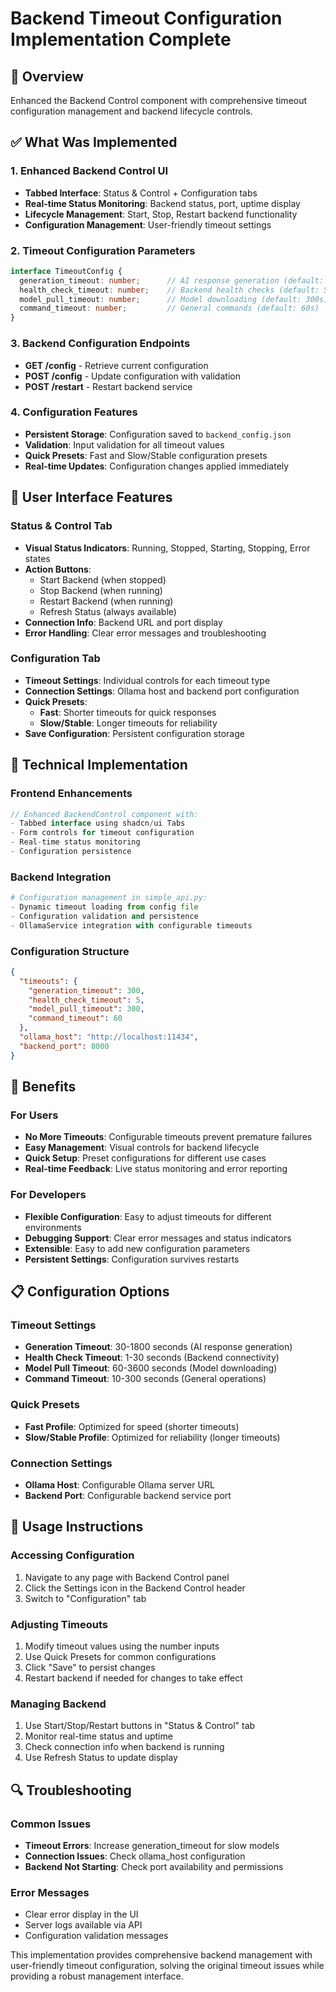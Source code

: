 # Backend Timeout Configuration Implementation Complete

## 🎯 **Overview**
Enhanced the Backend Control component with comprehensive timeout configuration management and backend lifecycle controls.

## ✅ **What Was Implemented**

### **1. Enhanced Backend Control UI**
- **Tabbed Interface**: Status & Control + Configuration tabs
- **Real-time Status Monitoring**: Backend status, port, uptime display
- **Lifecycle Management**: Start, Stop, Restart backend functionality
- **Configuration Management**: User-friendly timeout settings

### **2. Timeout Configuration Parameters**
```typescript
interface TimeoutConfig {
  generation_timeout: number;      // AI response generation (default: 300s)
  health_check_timeout: number;    // Backend health checks (default: 5s)
  model_pull_timeout: number;      // Model downloading (default: 300s)
  command_timeout: number;         // General commands (default: 60s)
}
```

### **3. Backend Configuration Endpoints**
- **GET /config** - Retrieve current configuration
- **POST /config** - Update configuration with validation
- **POST /restart** - Restart backend service

### **4. Configuration Features**
- **Persistent Storage**: Configuration saved to `backend_config.json`
- **Validation**: Input validation for all timeout values
- **Quick Presets**: Fast and Slow/Stable configuration presets
- **Real-time Updates**: Configuration changes applied immediately

## 🎨 **User Interface Features**

### **Status & Control Tab**
- **Visual Status Indicators**: Running, Stopped, Starting, Stopping, Error states
- **Action Buttons**: 
  - Start Backend (when stopped)
  - Stop Backend (when running)
  - Restart Backend (when running)
  - Refresh Status (always available)
- **Connection Info**: Backend URL and port display
- **Error Handling**: Clear error messages and troubleshooting

### **Configuration Tab**
- **Timeout Settings**: Individual controls for each timeout type
- **Connection Settings**: Ollama host and backend port configuration
- **Quick Presets**: 
  - **Fast**: Shorter timeouts for quick responses
  - **Slow/Stable**: Longer timeouts for reliability
- **Save Configuration**: Persistent configuration storage

## 🔧 **Technical Implementation**

### **Frontend Enhancements**
```typescript
// Enhanced BackendControl component with:
- Tabbed interface using shadcn/ui Tabs
- Form controls for timeout configuration
- Real-time status monitoring
- Configuration persistence
```

### **Backend Integration**
```python
# Configuration management in simple_api.py:
- Dynamic timeout loading from config file
- Configuration validation and persistence
- OllamaService integration with configurable timeouts
```

### **Configuration Structure**
```json
{
  "timeouts": {
    "generation_timeout": 300,
    "health_check_timeout": 5,
    "model_pull_timeout": 300,
    "command_timeout": 60
  },
  "ollama_host": "http://localhost:11434",
  "backend_port": 8000
}
```

## 🚀 **Benefits**

### **For Users**
- **No More Timeouts**: Configurable timeouts prevent premature failures
- **Easy Management**: Visual controls for backend lifecycle
- **Quick Setup**: Preset configurations for different use cases
- **Real-time Feedback**: Live status monitoring and error reporting

### **For Developers**
- **Flexible Configuration**: Easy to adjust timeouts for different environments
- **Debugging Support**: Clear error messages and status indicators
- **Extensible**: Easy to add new configuration parameters
- **Persistent Settings**: Configuration survives restarts

## 📋 **Configuration Options**

### **Timeout Settings**
- **Generation Timeout**: 30-1800 seconds (AI response generation)
- **Health Check Timeout**: 1-30 seconds (Backend connectivity)
- **Model Pull Timeout**: 60-3600 seconds (Model downloading)
- **Command Timeout**: 10-300 seconds (General operations)

### **Quick Presets**
- **Fast Profile**: Optimized for speed (shorter timeouts)
- **Slow/Stable Profile**: Optimized for reliability (longer timeouts)

### **Connection Settings**
- **Ollama Host**: Configurable Ollama server URL
- **Backend Port**: Configurable backend service port

## 🎯 **Usage Instructions**

### **Accessing Configuration**
1. Navigate to any page with Backend Control panel
2. Click the Settings icon in the Backend Control header
3. Switch to "Configuration" tab

### **Adjusting Timeouts**
1. Modify timeout values using the number inputs
2. Use Quick Presets for common configurations
3. Click "Save" to persist changes
4. Restart backend if needed for changes to take effect

### **Managing Backend**
1. Use Start/Stop/Restart buttons in "Status & Control" tab
2. Monitor real-time status and uptime
3. Check connection info when backend is running
4. Use Refresh Status to update display

## 🔍 **Troubleshooting**

### **Common Issues**
- **Timeout Errors**: Increase generation_timeout for slow models
- **Connection Issues**: Check ollama_host configuration
- **Backend Not Starting**: Check port availability and permissions

### **Error Messages**
- Clear error display in the UI
- Server logs available via API
- Configuration validation messages

This implementation provides comprehensive backend management with user-friendly timeout configuration, solving the original timeout issues while providing a robust management interface.